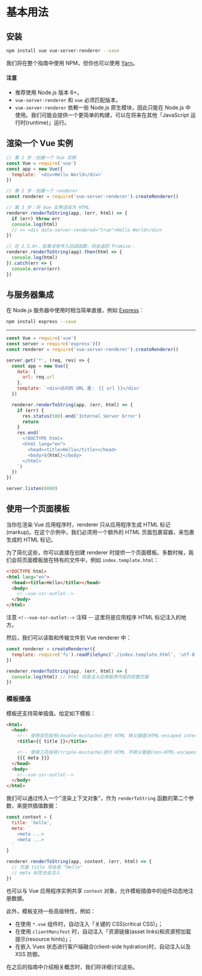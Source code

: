# 基本用法

## 安装

``` bash
npm install vue vue-server-renderer --save
```

我们将在整个指南中使用 NPM，但你也可以使用 [Yarn](https://yarnpkg.com/en/)。

#### 注意

- 推荐使用 Node.js 版本 6+。
- `vue-server-renderer` 和 `vue` 必须匹配版本。
- `vue-server-renderer` 依赖一些 Node.js 原生模块，因此只能在 Node.js 中使用。我们可能会提供一个更简单的构建，可以在将来在其他「JavaScript 运行时(runtime)」运行。

## 渲染一个 Vue 实例

``` js
// 第 1 步：创建一个 Vue 实例
const Vue = require('vue')
const app = new Vue({
  template: `<div>Hello World</div>`
})

// 第 2 步：创建一个 renderer
const renderer = require('vue-server-renderer').createRenderer()

// 第 3 步：将 Vue 实例渲染为 HTML
renderer.renderToString(app, (err, html) => {
  if (err) throw err
  console.log(html)
  // => <div data-server-rendered="true">Hello World</div>
})

// 在 2.5.0+，如果没有传入回调函数，则会返回 Promise：
renderer.renderToString(app).then(html => {
  console.log(html)
}).catch(err => {
  console.error(err)
})
```

## 与服务器集成

在 Node.js 服务器中使用时相当简单直接，例如 [Express](https://expressjs.com/)：

``` bash
npm install express --save
```
---
``` js
const Vue = require('vue')
const server = require('express')()
const renderer = require('vue-server-renderer').createRenderer()

server.get('*', (req, res) => {
  const app = new Vue({
    data: {
      url: req.url
    },
    template: `<div>访问的 URL 是： {{ url }}</div>`
  })

  renderer.renderToString(app, (err, html) => {
    if (err) {
      res.status(500).end('Internal Server Error')
      return
    }
    res.end(`
      <!DOCTYPE html>
      <html lang="en">
        <head><title>Hello</title></head>
        <body>${html}</body>
      </html>
    `)
  })
})

server.listen(8080)
```

## 使用一个页面模板

当你在渲染 Vue 应用程序时，renderer 只从应用程序生成 HTML 标记(markup)。在这个示例中，我们必须用一个额外的 HTML 页面包裹容器，来包裹生成的 HTML 标记。

为了简化这些，你可以直接在创建 renderer 时提供一个页面模板。多数时候，我们会将页面模板放在特有的文件中，例如 `index.template.html`：

``` html
<!DOCTYPE html>
<html lang="en">
  <head><title>Hello</title></head>
  <body>
    <!--vue-ssr-outlet-->
  </body>
</html>
```

注意 `<!--vue-ssr-outlet-->` 注释 -- 这里将是应用程序 HTML 标记注入的地方。

然后，我们可以读取和传输文件到 Vue renderer 中：

``` js
const renderer = createRenderer({
  template: require('fs').readFileSync('./index.template.html', 'utf-8')
})

renderer.renderToString(app, (err, html) => {
  console.log(html) // html 将是注入应用程序内容的完整页面
})
```

### 模板插值

模板还支持简单插值。给定如下模板：

``` html
<html>
  <head>
    <!-- 使用双花括号(double-mustache)进行 HTML 转义插值(HTML-escaped interpolation) -->
    <title>{{ title }}</title>

    <!-- 使用三花括号(triple-mustache)进行 HTML 不转义插值(non-HTML-escaped interpolation) -->
    {{{ meta }}}
  </head>
  <body>
    <!--vue-ssr-outlet-->
  </body>
</html>
```

我们可以通过传入一个"渲染上下文对象"，作为 `renderToString` 函数的第二个参数，来提供插值数据：

``` js
const context = {
  title: 'hello',
  meta: `
    <meta ...>
    <meta ...>
  `
}

renderer.renderToString(app, context, (err, html) => {
  // 页面 title 将会是 "Hello"
  // meta 标签也会注入
})
```

也可以与 Vue 应用程序实例共享 `context` 对象，允许模板插值中的组件动态地注册数据。

此外，模板支持一些高级特性，例如：

- 在使用 `*.vue` 组件时，自动注入「关键的 CSS(critical CSS)」；
- 在使用 `clientManifest` 时，自动注入「资源链接(asset links)和资源预加载提示(resource hints)」；
- 在嵌入 Vuex 状态进行客户端融合(client-side hydration)时，自动注入以及 XSS 防御。

在之后的指南中介绍相关概念时，我们将详细讨论这些。
